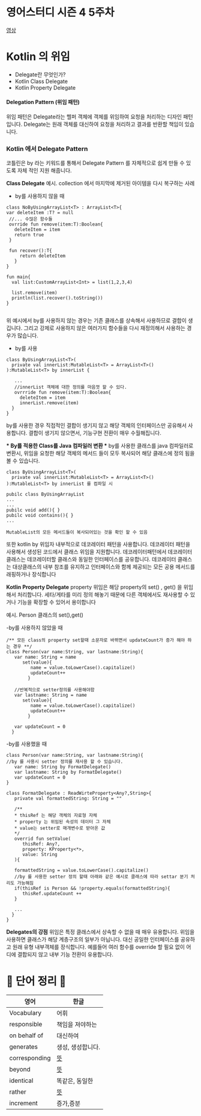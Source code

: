 # 영어스터디 시즌 4 5주차

[영상](https://www.youtube.com/watch?v=I56uHKcuAaw)

# Kotlin 의 위임

- Delegate란 무엇인가?
- Kotlin Class Delegate 
- Kotlin Property Delegate

#### Delegation Pattern (위임 패턴)

위임 패턴은 Delegate라는 헬퍼 객체에 객체를 위임하여 요청을 처리하는 디자인 패턴 입니다.
Delegate는 원래 객체를 대신하여 요청을 처리하고 결과를 반환할 책임이 있습니다.

### Kotlin 에서 Delegate Pattern
코틀린은 by 라는 키워드를 통해서 Delegate Pattern 를 자체적으로 쉽게 만들 수 있도록 자체 적인 지원 해줍니다.

__Class Delegate__
예시. collection 에서 마지막에 제거된 아이템을 다시 복구하는 사례
   
- by를 사용하지 않을 때 
   
```
class NoByUsingArrayList<T> : ArrayList<T>{
var deleteItem :T? = null 
 //... 수많은 함수들  
 ovrride fun remove(item:T):Boolean{
   deleteItem = item
   return true
 }
 
 fun recover():T{  
     return deleteItem   
   }
}

fun main{
  val list:CustomArrayList<Int> = list(1,2,3,4)
  
  list.remove(item)
  println(list.recover().toString())
}


```   

위 예시에서 by를 사용하지 않는 경우는 기존 클래스를 상속해서 사용하므로 결합이 생깁니다. 그리고 
강제로 사용하지 않은 여러가지 함수들을 다시 재정의해서 사용하는 경우가 많습니다.
   

- by를 사용

```
class ByUsingArrayList<T>(
  private val innerList:MutableList<T> = ArrayList<T>()
):MutableList<T> by innerList {
   
   ...
   //innerList 객체에 대한 정의를 마음껏 할 수 있다.
   ovrrride fun remove(item:T):Boolean{
     deleteItem = item
     innerList.remove(item)
  }
}

```
by를 사용한 경우 직접적인 결합이 생기지 않고 해당 객체의 인터페이스만 공유해서 사용합니다.
결합이 생기지 않으면서, 기능구현 전환이 매우 수월해집니다.
      

__* By를 적용한 Class를 Java 컴파일러 변환 *__ 
by를 사용한 클래스를 java 컴파일러로 변환시, 위임을 요청한 해당 객체의 메서드 들이 모두 복사되어 해당 클래스에 정의 됨을 볼 수 있습니다.

```
class ByUsingArrayList<T>(
  private val innerList:MutableList<T> = ArrayList<T>()
):MutableList<T> by innerList 를 컴파일 시 

pubilc class ByUsingArrayList
...
...
pubilc void add(){ }
pubilc void contains(){ }
...

MutableList의 모든 메서드들이 복사되어있는 것을 확인 할 수 있음
```

또한 kotlin by 위임자 내부적으로 데코레이터 패턴을 사용합니다. 데코레이터 패턴을 사용해서 생성된 코드에서 클래스 위임을 지원합니다.
데코레이터패턴에서 데코레이터 클래스는 데코레이터할 클래스와 동일한 인터페이스를 공유합니다.
데코레이터 클래스는 대상클래스의 내부 참조를 유지하고 인터페이스와 함께 제공되는 모든 공용 메서드를 래핑하거나 장식합니다   
   
   
__Kotlin Property Delegate__
property 위임은 해당 property의 set() , get() 을 위임해서 처리합니다. 
세타/게타를 미리 정의 해놓기 때문에 다른 객체에서도 재사용할 수 있거나 기능을 확장할 수 있어서 용이합니다   
   
예시. Person 클래스의 set(),get()   
   
-by를 사용하지 않았을 때
```
/** 모든 class의 property set할때 소문자로 바뀌면서 updateCount가 증가 해야 하는 경우 **/
class Person(var name:String, var lastname:String){
   var name: String = name 
      set(value){
         name = value.toLowerCase().capitalize()
         updateCount++
        }
        
   //반복적으로 setter정의를 사용해야함      
   var lastname: String = name 
      set(value){
         name = value.toLowerCase().capitalize()
         updateCount++
        }
   
   var updateCount = 0 
  }
```
   
-by를 사용했을 때 
```
class Person(var name:String, var lastname:String){
//by 를 사용시 setter 정의를 재사용 할 수 있습니다.
   var name: String by FormatDelegate()
   var lastname: String by FormatDelegate()
   var updateCount = 0 
}

class FormatDelegate : ReadWirteProperty<Any?,String>{
   private val formattedString: String = ""
   
   /**
   * thisRef 는 해당 객체의 자료형 자체
   * property 는 위임된 속성의 데이터 그 자체 
   * value는 setter로 매개변수로 받아온 값  
   */
   overrid fun setValue(
      thisRef: Any?,
      property: KProperty<*>,
      value: String
   ){
       
   formattedString = value.toLowerCase().capitalize()
   //by 를 사용한 setter 정의 할때 아래와 같은 예시로 클래스에 따라 settar 분기 처리도 가능해짐
   if(thisRef is Person && !property.equals(formattedString){
      thisRef.updateCount ++ 
   }
   
   ...
  }
}
```

__Delegates의 강점__ 
위임은 특정 클래스에서 상속할 수 없을 때 매우 유용합니다.
위임을 사용하면 클래스가 해당 계층구조의 일부가 아닙니다. 
대신 공일한 인터페이스를 공유하고 원래 유형 내부객체를 장식합니다.
예를들어 여러 함수를 override 할 필요 없이 어디에 결합되지 않고 내부 기능 전환이 유용합니다. 


# 📗 단어 정리 📘

|영어|한글|
|---|---|
|Vocabulary|어휘|
|responsible|책임을 져야하는|
|on behalf of|대신하여|
|generates|생성, 생성합니다.
|corresponding|[뜻](https://m.blog.naver.com/PostView.naver?isHttpsRedirect=true&blogId=stan322&logNo=221370972871)|
|beyond|[뜻](https://m.blog.naver.com/PostView.naver?isHttpsRedirect=true&blogId=huryang&logNo=10119893936)|
|identical|똑같은, 동일한|
|rather|[뜻](https://m.blog.naver.com/PostView.naver?isHttpsRedirect=true&blogId=lowry2246&logNo=221615379482)|
|increment|증가,증분|